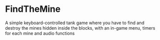 # FindTheMine
A simple keyboard-controlled tank game where you have to find and destroy the mines 
hidden inside the blocks, with an in-game menu, timers for each mine and audio functions
